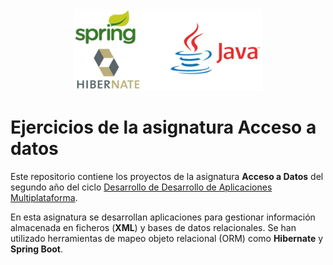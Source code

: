 <div id="header" align="center">
  <img src="./hibernate-spring-java.png" width="300"/>
</div>

# Ejercicios de la asignatura Acceso a datos
Este repositorio contiene los proyectos de la asignatura **Acceso a Datos** del segundo año del ciclo [Desarrollo de Desarrollo de Aplicaciones Multiplataforma](https://www.juntadeandalucia.es/educacion/portals/web/formacion-profesional-andaluza/fp-grado-superior/detalle-titulo?idTitulo=51).

En esta asignatura se desarrollan aplicaciones para gestionar información almacenada en ficheros (**XML**) y bases de datos relacionales. Se han utilizado herramientas de mapeo objeto relacional (ORM) como **Hibernate** y **Spring Boot**.
